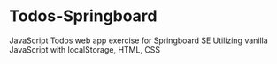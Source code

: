 # Todos-Springboard
JavaScript Todos web app exercise for Springboard SE
Utilizing vanilla JavaScript with localStorage, HTML, CSS